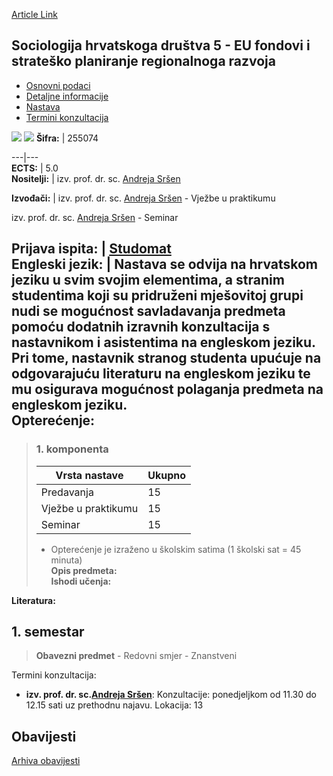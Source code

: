 [Article Link](https://www.fhs.hr/predmet/shd5_b)

## Sociologija hrvatskoga društva 5 - EU fondovi i strateško planiranje regionalnoga razvoja
  * [Osnovni podaci](https://www.fhs.hr/predmet/shd5_b#v1id-523822_753210_1_0 "Osnovni podaci")
  * [Detaljne informacije](https://www.fhs.hr/predmet/shd5_b#v1id-523822_753210_1_1 "Detaljne informacije")
  * [Nastava](https://www.fhs.hr/predmet/shd5_b#v1id-523822_753210_1_2 "Nastava")
  * [Termini konzultacija](https://www.fhs.hr/predmet/shd5_b#v1id-523822_753210_1_3 "Termini konzultacija")


[![](https://www.fhs.hr/img/flags/gif/hr.gif)](https://www.fhs.hr/predmet/shd5_b) [![](https://www.fhs.hr/img/flags/gif/gb.gif)](https://www.fhs.hr/en/course/socs5_b)
**Šifra:** |  255074  
  
---|---  
**ECTS:** |  5.0   
**Nositelji:** |  izv. prof. dr. sc. [Andreja Sršen](https://www.fhs.hr/djelatnik/andreja.srsen)   
  
**Izvođači:** |  izv. prof. dr. sc. [Andreja Sršen](https://www.fhs.hr/djelatnik/andreja.srsen) - Vježbe u praktikumu  
  
izv. prof. dr. sc. [Andreja Sršen](https://www.fhs.hr/djelatnik/andreja.srsen) - Seminar  
  
**Prijava ispita:** |  [Studomat](http://www.isvu.hr/studomat)  
**Engleski jezik:** |  Nastava se odvija na hrvatskom jeziku u svim svojim elementima, a stranim studentima koji su pridruženi mješovitoj grupi nudi se mogućnost savladavanja predmeta pomoću dodatnih izravnih konzultacija s nastavnikom i asistentima na engleskom jeziku. Pri tome, nastavnik stranog studenta upućuje na odgovarajuću literaturu na engleskom jeziku te mu osigurava mogućnost polaganja predmeta na engleskom jeziku.   
**Opterećenje:**  
---  
> ### 1. komponenta
> | Vrsta nastave | Ukupno  
> ---|---  
> Predavanja | 15  
> Vježbe u praktikumu | 15  
> Seminar | 15  
> * Opterećenje je izraženo u školskim satima (1 školski sat = 45 minuta)   
**Opis predmeta:**  
> **Ishodi učenja:**  

  
**Literatura:**  

  
**1. semestar**  
---  
> **Obavezni predmet** - Redovni smjer - Znanstveni  
>   
Termini konzultacija: 
  * **izv. prof. dr. sc.[Andreja Sršen](https://www.fhs.hr/djelatnik/andreja.srsen)**: 
Konzultacije: ponedjeljkom od 11.30 do 12.15 sati uz prethodnu najavu. 
Lokacija: 13 


## Obavijesti
[Arhiva obavijesti](https://www.fhs.hr/predmet/shd5_b?@=21ky6#news_122877 "Arhiva obavijesti")
